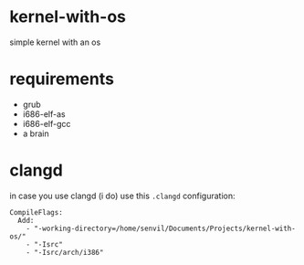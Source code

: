 # kernel-with-os

simple kernel with an os

# requirements

- grub <br>
- i686-elf-as <br>
- i686-elf-gcc <br>
- a brain

# clangd

in case you use clangd (i do) use this `.clangd` configuration:

```
CompileFlags:
  Add:
    - "-working-directory=/home/senvil/Documents/Projects/kernel-with-os/"
    - "-Isrc"
    - "-Isrc/arch/i386"
```
